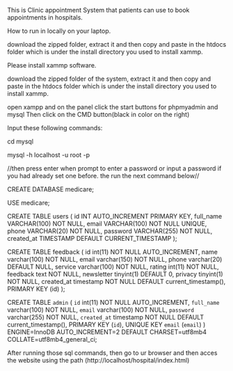 This is Clinic appointment System that patients can use to book appointments in hospitals.

How to run in locally on your laptop.

download the zipped folder, extract it and then copy and paste in the htdocs folder which is under the install directory
you used to install xammp.

Please install xammp software.

download the zipped folder of the system, extract it and then copy and paste in the htdocs folder which is under the install directory you used to install xammp.

open xampp and on the panel click the start buttons for phpmyadmin and mysql
Then click on the CMD button(black in color on the right)

Input these following commands:

cd mysql

mysql -h localhost -u root -p

//then press enter when prompt to enter a password or input a password if you had already set one before. the run the next command below//

CREATE DATABASE medicare;

USE medicare;

CREATE TABLE users (
id INT AUTO_INCREMENT PRIMARY KEY,
full_name VARCHAR(100) NOT NULL,
email VARCHAR(100) NOT NULL UNIQUE,
phone VARCHAR(20) NOT NULL,
password VARCHAR(255) NOT NULL,
created_at TIMESTAMP DEFAULT CURRENT_TIMESTAMP
);

CREATE TABLE feedback (
id int(11) NOT NULL AUTO_INCREMENT,
name varchar(100) NOT NULL,
email varchar(150) NOT NULL,
phone varchar(20) DEFAULT NULL,
service varchar(100) NOT NULL,
rating int(11) NOT NULL,
feedback text NOT NULL,
newsletter tinyint(1) DEFAULT 0,
privacy tinyint(1) NOT NULL,
created_at timestamp NOT NULL DEFAULT current_timestamp(),
PRIMARY KEY (id)
);

CREATE TABLE `admin` (
`id` int(11) NOT NULL AUTO_INCREMENT,
`full_name` varchar(100) NOT NULL,
`email` varchar(100) NOT NULL,
`password` varchar(255) NOT NULL,
`created_at` timestamp NOT NULL DEFAULT current_timestamp(),
PRIMARY KEY (`id`),
UNIQUE KEY `email` (`email`)
) ENGINE=InnoDB AUTO_INCREMENT=2 DEFAULT CHARSET=utf8mb4 COLLATE=utf8mb4_general_ci;

After running those sql commands, then go to ur browser and then acces the website using the path
(http://localhost/hospital/index.html)
